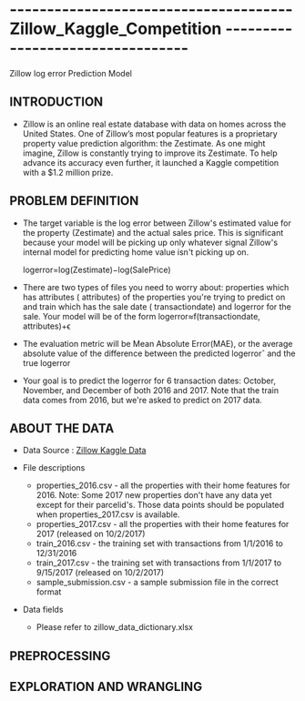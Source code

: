 # --------------------------------------Zillow_Kaggle_Competition ---------------------------------
Zillow log error Prediction Model


## INTRODUCTION

* Zillow is an online real estate database with data on homes across the United States. One of Zillow’s most popular features is a proprietary property value prediction algorithm: the Zestimate.  As one might imagine, Zillow is constantly trying to improve its Zestimate.  To help advance its accuracy even further,  it launched a Kaggle competition with a $1.2 million prize. 

## PROBLEM DEFINITION

* The target variable is the log error between Zillow's estimated value for the property (Zestimate) and the actual sales price. This is significant because your model will be picking up only whatever signal Zillow's internal model for predicting home value isn't picking up on.

    logerror=log(Zestimate)−log(SalePrice)

* There are two types of files you need to worry about: properties which has attributes ( attributes) of the properties you're trying to predict on and train which has the sale date ( transactiondate) and  logerror for the sale. Your model will be of the form 
    logerror≈f(transactiondate, attributes)+ϵ
 
* The evaluation metric will be Mean Absolute Error(MAE), or the average absolute value of the difference between the predicted  logerrorˆ and the true  logerror
 
* Your goal is to predict the  logerror for 6 transaction dates: October, November, and December of both 2016 and 2017. Note that the train data comes from 2016, but we're asked to predict on 2017 data.

## ABOUT THE DATA

* Data Source : [Zillow Kaggle Data](https://www.kaggle.com/c/zillow-prize-1/data)

* File descriptions
    * properties_2016.csv - all the properties with their home features for 2016. Note: Some 2017 new properties don't have any data yet except for their parcelid's. Those data points should be populated when properties_2017.csv is available.
    * properties_2017.csv - all the properties with their home features for 2017 (released on 10/2/2017)
    * train_2016.csv - the training set with transactions from 1/1/2016 to 12/31/2016
    * train_2017.csv - the training set with transactions from 1/1/2017 to 9/15/2017 (released on 10/2/2017)
    * sample_submission.csv - a sample submission file in the correct format

* Data fields
    * Please refer to zillow_data_dictionary.xlsx

## PREPROCESSING

## EXPLORATION AND WRANGLING
